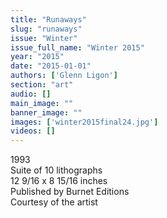 ```yaml
---
title: "Runaways"
slug: "runaways"
issue: "Winter"
issue_full_name: "Winter 2015"
year: "2015"
date: "2015-01-01"
authors: ['Glenn Ligon']
section: "art"
audio: []
main_image: ""
banner_image: ""
images: ['winter2015final24.jpg']
videos: []
---
```

     
1993   
Suite of 10 lithographs   
12 9/16 x 8 15/16 inches   
Published by Burnet Editions   
Courtesy of the artist 

   